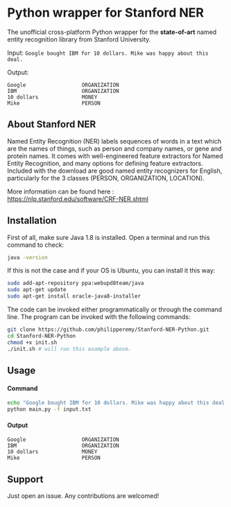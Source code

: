# Python wrapper for Stanford NER

The unofficial cross-platform Python wrapper for the <b>state-of-art</b> named entity recognition library from Stanford University.

Input: `Google bought IBM for 10 dollars. Mike was happy about this deal.`

Output:
```
Google              	ORGANIZATION
IBM                 	ORGANIZATION
10 dollars          	MONEY
Mike                	PERSON
```

## About Stanford NER

Named Entity Recognition (NER) labels sequences of words in a text which are the names of things, such as person and company names, or gene and protein names. It comes with well-engineered feature extractors for Named Entity Recognition, and many options for defining feature extractors. Included with the download are good named entity recognizers for English, particularly for the 3 classes (PERSON, ORGANIZATION, LOCATION).

More information can be found here : https://nlp.stanford.edu/software/CRF-NER.shtml

## Installation

First of all, make sure Java 1.8 is installed. Open a terminal and run this command to check:

```bash
java -version
```

If this is not the case and if your OS is Ubuntu, you can install it this way:

```bash
sudo add-apt-repository ppa:webupd8team/java
sudo apt-get update
sudo apt-get install oracle-java8-installer
```

The code can be invoked either programmatically or through the command line. The program can be invoked with the following commands:

```bash
git clone https://github.com/philipperemy/Stanford-NER-Python.git
cd Stanford-NER-Python
chmod +x init.sh
./init.sh # will run this example above.
```

## Usage

#### Command
```bash
echo "Google bought IBM for 10 dollars. Mike was happy about this deal." > input.txt
python main.py -f input.txt
```

#### Output

```
Google              	ORGANIZATION
IBM                 	ORGANIZATION
10 dollars          	MONEY
Mike                	PERSON
```

## Support

Just open an issue. Any contributions are welcomed!
